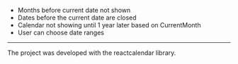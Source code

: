 - Months before current date not shown
- Dates before the current date are closed
- Calendar not showing until 1 year later based on CurrentMonth
- User can choose date ranges

---
The project was developed with the reactcalendar library.
